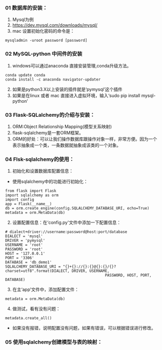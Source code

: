 ### 01 数据库的安装：
1. Mysql为例
2. https://dev.mysql.com/downloads/mysql/
3. mac 设置初始化密码的命令是：
```
mysqladmin -uroot password [password]
```

### 02 MySQL-python 中间件的安装
1. windows可以通过anaconda 直接安装管理,conda升级方法。
```
conda update conda
conda install -c anaconda navigator-updater 
```
2. 如果是python3.X以上安装的插件就是‘pymysql’这个插件
3. 如果是在linux 或者 mac 直接进入虚拟环境，输入‘sudo pip install mysql-python’

###  03 Flask-SQLalchemy的介绍与安装：
1. ORM:Object Relationship Mapping(模型关系映射)
2. flask-sqlalchemy是一套ORM框架。
3. ORM的好处：可以让我们操作数据库跟操作对象一样，非常方便。因为一个表示抽象成一个类，一条数据就抽象成该类的一个对象。

### 04 Flsk-sqlalchemy的使用：
1. 初始化和设置数据库配置信息：
* 使用sqlalchemy中的功能进行初始化：
```
from flask import Flask
import sqlalchemy as orm
import config
app = Flask(__name__)
db = orm.create_engine(config.SQLALCHEMY_DATABASE_URI, echo=True)
metadata = orm.MetaData(db)
```
2. 设置配置信息：在‘config.py'文件中添加一下配置信息：
```
# dialect+driver://username:password@host:port/database
DIALECT = 'mysql'
DRIVER = 'pymysql'
USERNAME = 'root'
PASSWORD = 'root'
HOST = '127.0.0.1'
PORT = '3306'
DATABASE = 'db_demo1'
SQLALCHEMY_DATABASE_URI = "{}+{}://{}:{}@{}:{}/{}?charset=utf8".format(DIALECT, DRIVER, USERNAME,
                                             PASSWORD, HOST, PORT, DATABASE)
```
3. 在主‘app’文件中，添加配置文件：
```
metadata = orm.MetaData(db)
```
4. 做测试，看有没有问题：
```
metadata.create_all()
```
* 如果没有报错，说明配置没有问题，如果有错误，可以根据错误进行修改。

### 05 使用sqlalchemy创建模型与表的映射：


